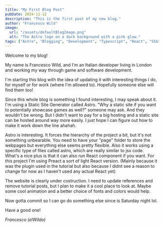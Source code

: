 ```yaml
---
title: "My First Blog Post"
pubDate: 2024-11-12
description: "This is the first post of my new blog."
author: "Francesco Wild"
image:
  url: "/assets/defaultBlogImage.png"
  alt: "The Astro logo on a dark background with a pink glow."
tags: ["Astro", "Blogging", "Development", "Typescript", "React", "SSG"]
---
```


Welcome to my blog!

My name is Francesco Wild, and I'm an Italian developer living in London and working my way through game and software development.

I'm starting this blog with the idea of updating it with interesting things I do, for myself or for work (where I'm allowed to).
Hopefully someone else will find them too!

Since this whole blog is something I found interesting, I may speak about it.
I'm using a Static Site Generator called Astro. "Why a static site if you want to potentially showcase games as well?" someone may ask.
And they wouldn't be wrong. But I didn't want to pay for a big hosting and a static site can be hosted around way more easily.
I just hope I can figure out how to make it work down the line ahahah.

Astro is interesting. It forces the hierarchy of the project a bit, but it's not something unbearable.
You need to have your "page" folder to store the webpages but everything else seems pretty flexible.
Also it works using a specific type of files called astro, which are really similar to jsx code.
What's a nice plus is that it can also run React component if you want.
For this project I'm using Preact a sort of light React version.
(Mainly because it was the plugin used in the tutorial but also because I didnt see a reason to change for
now as I haven't used any actual React yet)

The website is clearly under costruction. I need to update references and remove tutorial posts, but I plan to make it a cool place to look at.
Maybe some cool animation and a better choice of fonts and colors would help.

Now gotta commit so I can go do something else since is Saturday night lol.

Have a good one!

_Francesco (elWildo)_

